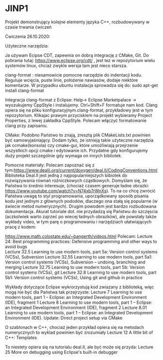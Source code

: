 # JINP1
Projekt demonstrujący kolejne elementy języka C++, rozbudowywany w czasie trwania ćwiczeń

Ćwiczenia 26.10.2020:

Użyteczne narzędzia:

Ja używam Ecipse CDT, zapewnia on dobrą integrację z CMake, Git. Do pobrania tutaj:
https://www.eclipse.org/cdt/ , jest tez w repozytorium wielu systemów linux, chciaż zwykle wersja tam jest nieco starsza.

clang-format : niesamowicie pomocne narzędzie do indentacji kodu. Reguluje wcięcia, puste linie, położenie nawiasów, dodaje niektóre komentarze. 
W przypadku ubuntu instalacja sprowadza się do:
 sudo apt-get install clang-format
 
 Integracja clang-format z Eclipse:
Help-> Eclipse Marketpalace -> wyszukujemy CppStyle i instalujemy. Ctrl+Shift+F formatuje nam kod. Clang opiera się na pliku konfiguracyjnym.clang-format, przykładowy jest w tym repozytorium.
Klikajac prawym przyciskiem na projekt wybieramy Project Properties, z lewej zakładka CppStyle. Polecam włączyć formatowanie clang przy zapisaniu.
 
 CMake: Podobno Państwo to znają, zresztą plik CMakeLists.txt powinien być samowyjaśniający. Dodam tylko, że istnieją takie użyteczne narzędzia jak ccmake(konsola) czy cmake-gui, które umożliwiają przejrzenie wszystkich opcji cmake i edytowanie ich.  Przydatne gdy konfigurujemy duży projekt szczególnie gdy wymaga on  innych bibliotek.
 
 Pomocne materiały:
Polecam zapoznać się z tym:https://www.dealii.org/current/doxygen/deal.II/CodingConventions.html
Biblioteka Deal.II jest jedną z najpopularniejszych bibiotek do rozwiązywania równań różniczkowych cząstkowych. Domyślam się, że Państwa to średnio interesuje, (chociaż czasem generuje ładne obrazki: https://www.youtube.com/watch?v=N74xb7rWnXs). To na co chcę zwrócić Państwa uwagę to styl programowania, uporządkowany sposób pisania kodu jest jednym z głównych pododów, dlaczego ona stałą się popularne (w świecie metod numerycznych).
Drugim powodem jest bardzo rozbudowana dokumentacja. Akurat tutoriale dot. nie przydadzą się Państwu do szczęscia (aczkolwiek warto zajrzeć po wiecej ładnych obrazków), ale powstały także wykłady video, w tym parę o programowaniu i narzędziach ułatwiających pracę z kodem:

https://www.math.colostate.edu/~bangerth/videos.html
Polecam:
Lecture 24:	Best programming practices: Defensive programming and other ways to avoid bugs    
Lecture 32.5	Learning to use modern tools, part 5a: Version control systems (VCSs), Subversion
Lecture 32.55	Learning to use modern tools, part 5a1: Version control systems (VCSs), Subversion – undoing, branching and merging
Lecture 32.75	Learning to use modern tools, part 5b: Version control systems (VCSs), git
Lecture 32.8	Learning to use modern tools, part 5b1: Version control systems (VCSs), Using git and github in practice

Wykłady dotyczące Eclipse wykrorzystują kod zwiazany z biblioteką, więc mogą nie być dla Państwa tak przejrzyste:
Lecture 7	Learning to use modern tools, part 1 – Eclipse: an Integrated Development Environment (IDE), fragment 1
Lecture 8	Learning to use modern tools, part 1 – Eclipse: an Integrated Development Environment (IDE), fragment 2
Lecture 8.01	Learning to use modern tools, part 1 – Eclipse: an Integrated Development Environment (IDE). Update: Direct project setup via CMake

O szablonach w C++, chociaż jeden przykład opiera się na metodach numerycznych to wyklad powinien być zrozumiały
Lecture 12	A little bit of C++: Templates

To niestety opiera się na tutorialu deal.II, ale być może się przyda:
Lecture 25	More on debugging using Eclipse's built-in debugger

